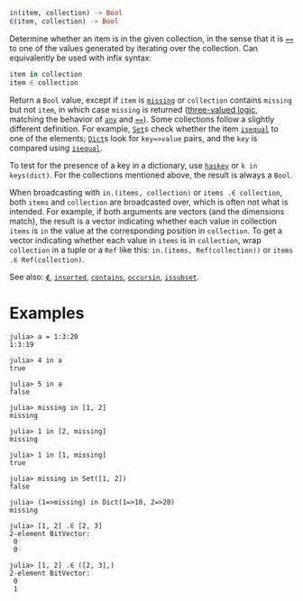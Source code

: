 ```julia
in(item, collection) -> Bool
∈(item, collection) -> Bool
```

Determine whether an item is in the given collection, in the sense that it is [`==`](@ref) to one of the values generated by iterating over the collection. Can equivalently be used with infix syntax:

```julia
item in collection
item ∈ collection
```

Return a `Bool` value, except if `item` is [`missing`](@ref) or `collection` contains `missing` but not `item`, in which case `missing` is returned ([three-valued logic](https://en.wikipedia.org/wiki/Three-valued_logic), matching the behavior of [`any`](@ref) and [`==`](@ref)). Some collections follow a slightly different definition. For example, [`Set`](@ref)s check whether the item [`isequal`](@ref) to one of the elements; [`Dict`](@ref)s look for `key=>value` pairs, and the `key` is compared using [`isequal`](@ref).

To test for the presence of a key in a dictionary, use [`haskey`](@ref) or `k in keys(dict)`. For the collections mentioned above, the result is always a `Bool`.

When broadcasting with `in.(items, collection)` or `items .∈ collection`, both `items` and `collection` are broadcasted over, which is often not what is intended. For example, if both arguments are vectors (and the dimensions match), the result is a vector indicating whether each value in collection `items` is `in` the value at the corresponding position in `collection`. To get a vector indicating whether each value in `items` is in `collection`, wrap `collection` in a tuple or a `Ref` like this: `in.(items, Ref(collection))` or `items .∈ Ref(collection)`.

See also: [`∉`](@ref), [`insorted`](@ref), [`contains`](@ref), [`occursin`](@ref), [`issubset`](@ref).

# Examples

```jldoctest
julia> a = 1:3:20
1:3:19

julia> 4 in a
true

julia> 5 in a
false

julia> missing in [1, 2]
missing

julia> 1 in [2, missing]
missing

julia> 1 in [1, missing]
true

julia> missing in Set([1, 2])
false

julia> (1=>missing) in Dict(1=>10, 2=>20)
missing

julia> [1, 2] .∈ [2, 3]
2-element BitVector:
 0
 0

julia> [1, 2] .∈ ([2, 3],)
2-element BitVector:
 0
 1
```
